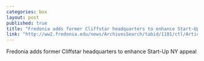 ```yaml
---
categories: box
layout: post
published: true
title: "Fredonia adds former Cliffstar headquarters to enhance Start-Up NY appeal"
link: "http://ww2.fredonia.edu/news/ArchivesSearch/tabid/1101/ctl/ArticleView/mid/1878/articleId/4904/Fredonia_adds_former_Cliffstar_headquarters_to_enhance_Start-Up_NY_appeal.aspx"
---
```


Fredonia adds former Cliffstar headquarters to enhance Start-Up NY appeal